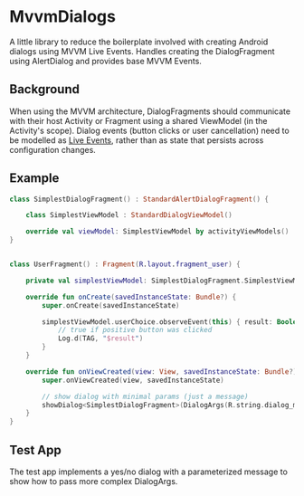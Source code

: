 MvvmDialogs
===========

A little library to reduce the boilerplate involved with creating Android dialogs using MVVM Live Events. Handles creating the DialogFragment using AlertDialog and provides base MVVM Events.

Background
----------

When using the MVVM architecture, DialogFragments should communicate with their host Activity or Fragment using a shared ViewModel (in the Activity's scope). Dialog events (button clicks or user cancellation) need to be modelled as [Live Events](https://medium.com/androiddevelopers/livedata-with-snackbar-navigation-and-other-events-the-singleliveevent-case-ac2622673150), rather than as state that persists across configuration changes.



Example
-------

```kotlin
class SimplestDialogFragment() : StandardAlertDialogFragment() {

    class SimplestViewModel : StandardDialogViewModel()

    override val viewModel: SimplestViewModel by activityViewModels()
}


class UserFragment() : Fragment(R.layout.fragment_user) {

    private val simplestViewModel: SimplestDialogFragment.SimplestViewModel by activityViewModels()

    override fun onCreate(savedInstanceState: Bundle?) {
        super.onCreate(savedInstanceState)

        simplestViewModel.userChoice.observeEvent(this) { result: Boolean ->
            // true if positive button was clicked
            Log.d(TAG, "$result")
        }
    }

    override fun onViewCreated(view: View, savedInstanceState: Bundle?) {
        super.onViewCreated(view, savedInstanceState)

        // show dialog with minimal params (just a message)
        showDialog<SimplestDialogFragment>(DialogArgs(R.string.dialog_message))
    }
}

```

Test App
--------

The test app implements a yes/no dialog with a parameterized message to show how to pass more complex DialogArgs.

